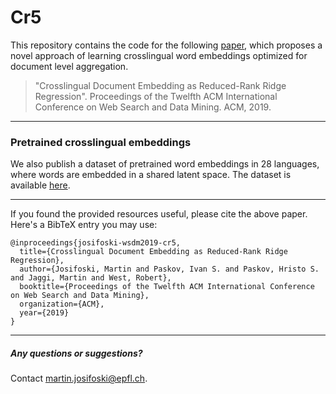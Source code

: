 # Cr5

This repository contains the code for the following [paper](https://dl.acm.org/authorize?N676969), which proposes a novel approach of learning crosslingual word embeddings optimized for document level aggregation.

> "Crosslingual Document Embedding as Reduced-Rank Ridge Regression". Proceedings of the Twelfth ACM International Conference on Web Search and Data Mining. ACM, 2019.

___
### Pretrained crosslingual embeddings

We also publish a dataset of pretrained word embeddings in 28 languages, where words are embedded in a shared latent space. The dataset is available [here](https://zenodo.org/record/2597441).

___

If you found the provided resources useful, please cite the above paper. Here's a BibTeX entry you may use:

```
@inproceedings{josifoski-wsdm2019-cr5,
  title={Crosslingual Document Embedding as Reduced-Rank Ridge Regression},
  author={Josifoski, Martin and Paskov, Ivan S. and Paskov, Hristo S. and Jaggi, Martin and West, Robert},
  booktitle={Proceedings of the Twelfth ACM International Conference on Web Search and Data Mining},
  organization={ACM},
  year={2019}
}
```
___
##### Any questions or suggestions?
Contact martin.josifoski@epfl.ch. 